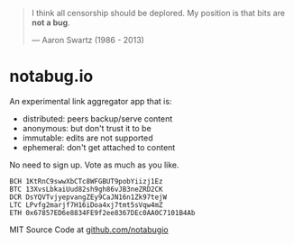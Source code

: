 
> I think all censorship should be deplored.  My position is that bits are **not a bug**.
>
> — Aaron Swartz (1986 - 2013)

# notabug.io

An experimental link aggregator app that is:

 * distributed: peers backup/serve content
 * anonymous: but don't trust it to be
 * immutable: edits are not supported
 * ephemeral: don't get attached to content

No need to sign up.  Vote as much as you like.


    BCH 1KtRnC9swwXbCTc8WFGBUT9pobYiizj1Ez
    BTC 13XvsLbkaiUud82sh9gh86vJB3neZRD2CK
    DCR DsYQVTvjyepvangZEy9CaJN16n1Zk97tejW
    LTC LPvfg2marjf7H16iDoa4xj7tmt5sVqw4mZ
    ETH 0x67857ED6e8834FE9f2ee8367DEc0AA0C7101B4Ab


MIT Source Code at [github.com/notabugio](https://github.com/notabugio)
